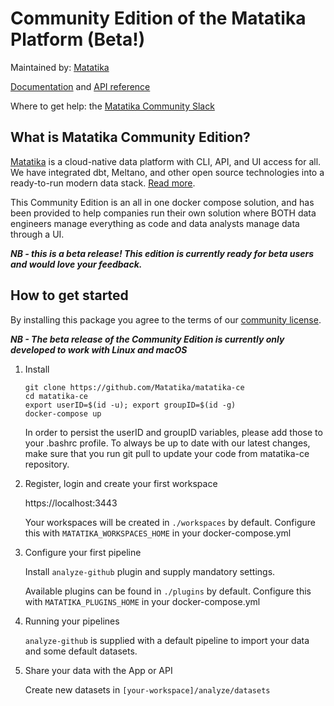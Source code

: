 # Community Edition of the Matatika Platform (Beta!)

Maintained by: [Matatika](https://www.matatika.com/)

[Documentation](https://www.matatika.com/docs/) and [API reference](https://www.matatika.com/docs/api/)

Where to get help: the [Matatika Community Slack](https://join.slack.com/t/matatika/shared_invite/zt-19n1bfokx-F31DNitTpSxWCFO2aFlgxg)


## What is Matatika Community Edition?

[Matatika](https://www.matatika.com/) is a cloud-native data platform with CLI, API, and UI access for all.  We have integrated dbt, Meltano, and other open source technologies into a ready-to-run modern data stack.  [Read more](https://www.matatika.com/docs/concepts). 

This Community Edition is an all in one docker compose solution, and has been provided to help companies run their own solution where BOTH data engineers manage everything as code and data analysts manage data through a UI.

***NB - this is a beta release!  This edition is currently ready for beta users and would love your feedback.***


## How to get started

By installing this package you agree to the terms of our [community license](https://github.com/Matatika/matatika-docs/blob/master/CE-Licence.md).

***NB - The beta release of the Community Edition is currently only developed to work with Linux and macOS***

1. Install

   ```
   git clone https://github.com/Matatika/matatika-ce
   cd matatika-ce
   export userID=$(id -u); export groupID=$(id -g)
   docker-compose up
   ```
   In order to persist the userID and groupID variables, please add those to your .bashrc profile.
   To always be up to date with our latest changes, make sure that you run git pull to update your code from matatika-ce repository.


2. Register, login and create your first workspace

   https://localhost:3443

   Your workspaces will be created in `./workspaces` by default.  Configure this with `MATATIKA_WORKSPACES_HOME` in your docker-compose.yml


3. Configure your first pipeline

   Install `analyze-github` plugin and supply mandatory settings.

   Available plugins can be found in `./plugins` by default.  Configure this with `MATATIKA_PLUGINS_HOME` in your docker-compose.yml


4. Running your pipelines

   `analyze-github` is supplied with a default pipeline to import your data and some default datasets.


5. Share your data with the App or API

   Create new datasets in `[your-workspace]/analyze/datasets`
